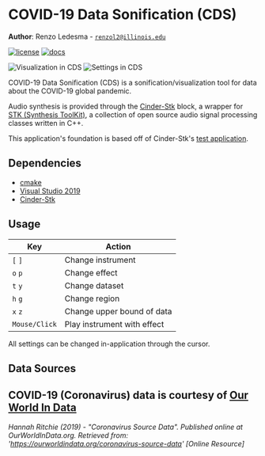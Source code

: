 # COVID-19 Data Sonification (CDS)
**Author**: Renzo Ledesma - [`renzol2@illinois.edu`](mailto:renzol2@illinois.edu)

[![license](https://img.shields.io/badge/license-MIT-green)](LICENSE)
[![docs](https://img.shields.io/badge/docs-yes-brightgreen)](docs/README.md)

![Visualization in CDS](https://i.imgur.com/lTjYK9O.png)
![Settings in CDS](https://i.imgur.com/zMm5urB.png)

COVID-19 Data Sonification (CDS) is a sonification/visualization
 tool for data about the COVID-19 global pandemic.
 
Audio synthesis is provided through the [Cinder-Stk](https://github.com/richardeakin/Cinder-Stk)
block, a wrapper for [STK (Synthesis ToolKit)](https://ccrma.stanford.edu/software/stk/index.html),
 a collection of open source audio signal processing classes written in C++. 

This application's foundation is based off of 
Cinder-Stk's [test application](https://github.com/richardeakin/Cinder-Stk/blob/master/samples/StkTest/src/StkTestApp.cpp).

<h2>Dependencies</h2>

- [cmake](https://cmake.org/)
- [Visual Studio 2019](https://visualstudio.microsoft.com/visual-cpp-build-tools/)
- [Cinder-Stk](https://github.com/richardeakin/Cinder-Stk)

<h2>Usage</h2>

| Key           | Action                       |
|---------------|------------------------------|
| `[` `]`       | Change instrument            |
| `o` `p`       | Change effect                |
| `t` `y`       | Change dataset               |
| `h` `g`       | Change region                |
| `x` `z`       | Change upper bound of data   |
| `Mouse/Click` | Play instrument with effect  |

All settings can be changed in-application through the cursor.

<h2>Data Sources</h2>

COVID-19 (Coronavirus) data is courtesy of 
[Our World In Data](https://ourworldindata.org/coronavirus-source-data)
---
*Hannah Ritchie (2019) - "Coronavirus Source Data". Published online at OurWorldInData.org. Retrieved from: 'https://ourworldindata.org/coronavirus-source-data' [Online Resource]*


